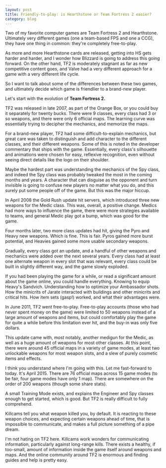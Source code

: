 ```yaml
---
layout: post
title: Friendly-to-play: is Hearthstone or Team Fortress 2 easier?
category: blog
---
```


Two of my favorite computer games are Team Fortress 2 and Hearthstone. Ultimately very different games (one a team-based FPS and one a CCG), they have one thing in common: they're completely free-to-play.

As more and more Hearthstone cards are released, getting into HS gets harder and harder, and I wonder how Blizzard is going to address this going forward. On the other hand, TF2 is moderately stagnant as far as new competitive content goes, and Valve had a very different approach for a game with a very different life cycle.

So I want to talk about some of the differences between these two games, and ultimately decide which game is friendlier to a brand-new player.

Let's start with the evolution of **Team Fortress 2.**

TF2 was released in late 2007, as part of the Orange Box, or you could buy it separately for twenty bucks. There were 9 classes, every class had 3 or so weapons, and there were only 6 official maps. The learning curve was essentially trying to decipher the mechanics, and memorize the maps.

For a brand-new player, TF2 had some difficult-to-explain mechanics, but great care was taken to distinguish and add character to the different classes, and their different weapons. Some of this is noted in the developer commentary that ships with the game. Essentially, every class's silhouette and animations were chosen for easy, reflexive recognition, even without seeing direct details like the logo on their shoulder.

Maybe the hardest part was understanding the mechanics of the Spy class, and indeed the Spy class was probably tweaked the most in the coming months and years. A character that can disguise as the opponent and turn invisible is going to confuse new players no matter what you do, and this surely put some people off of the game. But this was the major hiccup.

In April 2008 the Gold Rush update hit servers, which introduced three new weapons for the Medic class. This was, overall, a positive change. Medics had more ways to influence the game, there were more strategies available to teams, and general Medic play got a bump, which was good for the game.

Four months later, two more class updates had hit, giving the Pyro and Heavy new weapons. Which is fine. This is fair. Pyros gained more burst potential, and Heavies gained some more usable secondary weapons.

Gradually, every class got an update, and a handful of other weapons and mechanics were added over the next several years. Every class had at least one alternate weapon in every slot that was relevant, every class could be built in slightly different way, and the game slowly exploded.

If you had been playing the game for a while, or read a significant amount about the game online, you could handle everything. Knowing to equip Heavy's Sandvich. Understanding how to optimize your Ambassador shots. How the minicrits of Jarate interacted with buildings and other minicrits and critical hits. How item sets (gasp!) worked, and what their advantages were.

In June 2011, TF2 went free-to-play. Free-to-play accounts (those who had never spent money on the game) were limited to 50 weapons instead of a large amount of weapons and items, but could comfortably play the game for quite a while before this limitation ever hit, and the buy-in was only five dollars.

This update came with, most notably, another medigun for the Medic, as well as a huge amount of weapons for most other classes. At this point, there were around 45 official maps in a variety of game modes, at least two unlockable weapons for most weapon slots, and a slew of purely cosmetic items and effects.

I think you understand where I'm going with this. Let me fast-forward to today. It's April 2015. There are 76 official maps across 15 game modes (to be fair, four game modes have only 1 map). There are somewhere on the order of 200 weapons (though some share stats).

A small Training Mode exists, and explains the Engineer and Spy classes enough to get started, which is good. But TF2 is really difficult to fully comprehend.

Killcams tell you what weapon killed you, by default. It is reacting to these weapon choices, and expecting certain weapons ahead of time, that is impossible to communicate, and makes a full picture something of a pipe dream.

I'm not hating on TF2 here. Killcams work wonders for communicating information, particularly against long-range kills. There exists a healthy, if too-small, amount of information inside the game itself around weapons and maps. And the online community around TF2 is enormous and finding guides and help is pretty easy.
